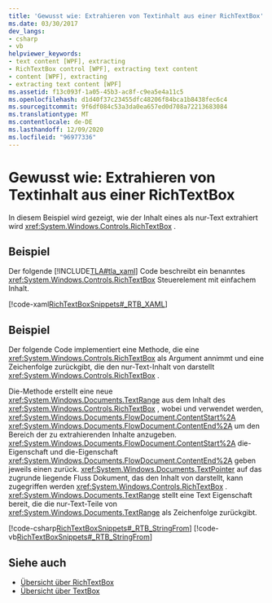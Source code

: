 ```yaml
---
title: 'Gewusst wie: Extrahieren von Textinhalt aus einer RichTextBox'
ms.date: 03/30/2017
dev_langs:
- csharp
- vb
helpviewer_keywords:
- text content [WPF], extracting
- RichTextBox control [WPF], extracting text content
- content [WPF], extracting
- extracting text content [WPF]
ms.assetid: f13c093f-1a05-45b3-ac8f-c9ea5e4a11c5
ms.openlocfilehash: d1d40f37c23455dfc48206f84bca1b8438fec6c4
ms.sourcegitcommit: 9f6df084c53a3da0ea657ed0d708a72213683084
ms.translationtype: MT
ms.contentlocale: de-DE
ms.lasthandoff: 12/09/2020
ms.locfileid: "96977336"
---
```

# <a name="how-to-extract-the-text-content-from-a-richtextbox"></a>Gewusst wie: Extrahieren von Textinhalt aus einer RichTextBox
In diesem Beispiel wird gezeigt, wie der Inhalt eines als nur-Text extrahiert wird <xref:System.Windows.Controls.RichTextBox> .  
  
## <a name="example"></a>Beispiel  
 Der folgende [!INCLUDE[TLA#tla_xaml](../../../includes/tlasharptla-xaml-md.md)] Code beschreibt ein benanntes <xref:System.Windows.Controls.RichTextBox> Steuerelement mit einfachem Inhalt.  
  
 [!code-xaml[RichTextBoxSnippets#_RTB_XAML](~/samples/snippets/csharp/VS_Snippets_Wpf/RichTextBoxSnippets/CSharp/Window1.xaml#_rtb_xaml)]  
  
## <a name="example"></a>Beispiel  
 Der folgende Code implementiert eine Methode, die eine <xref:System.Windows.Controls.RichTextBox> als Argument annimmt und eine Zeichenfolge zurückgibt, die den nur-Text-Inhalt von darstellt <xref:System.Windows.Controls.RichTextBox> .  
  
 Die-Methode erstellt eine neue <xref:System.Windows.Documents.TextRange> aus dem Inhalt des <xref:System.Windows.Controls.RichTextBox> , wobei und verwendet werden, <xref:System.Windows.Documents.FlowDocument.ContentStart%2A> <xref:System.Windows.Documents.FlowDocument.ContentEnd%2A> um den Bereich der zu extrahierenden Inhalte anzugeben.  <xref:System.Windows.Documents.FlowDocument.ContentStart%2A> die-Eigenschaft und die-Eigenschaft <xref:System.Windows.Documents.FlowDocument.ContentEnd%2A> geben jeweils einen zurück. <xref:System.Windows.Documents.TextPointer> auf das zugrunde liegende Fluss Dokument, das den Inhalt von darstellt, kann zugegriffen werden <xref:System.Windows.Controls.RichTextBox> .  <xref:System.Windows.Documents.TextRange> stellt eine Text Eigenschaft bereit, die die nur-Text-Teile von <xref:System.Windows.Documents.TextRange> als Zeichenfolge zurückgibt.  
  
 [!code-csharp[RichTextBoxSnippets#_RTB_StringFrom](~/samples/snippets/csharp/VS_Snippets_Wpf/RichTextBoxSnippets/CSharp/Window1.xaml.cs#_rtb_stringfrom)]
 [!code-vb[RichTextBoxSnippets#_RTB_StringFrom](~/samples/snippets/visualbasic/VS_Snippets_Wpf/RichTextBoxSnippets/visualbasic/window1.xaml.vb#_rtb_stringfrom)]  
  
## <a name="see-also"></a>Siehe auch

- [Übersicht über RichTextBox](richtextbox-overview.md)
- [Übersicht über TextBox](textbox-overview.md)
